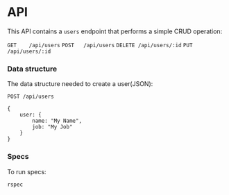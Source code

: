 # API

This API contains a `users` endpoint that performs a simple CRUD operation:

`GET    /api/users`
`POST   /api/users`
`DELETE /api/users/:id`
`PUT    /api/users/:id`

### Data structure

The data structure needed to create a user(JSON):

`POST /api/users`

```
{
	user: {
		name: "My Name",
		job: "My Job"
	}
}
```

### Specs

To run specs:
```
rspec
```